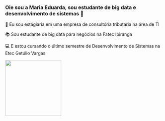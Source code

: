 ### Oie sou a Maria Eduarda, sou estudante de big data e desenvolvimento de sistemas 👋

🚀 Eu sou estágiaria em uma empresa de consultória tributária na área de TI
 
📚 Sou estudante de big data para negócios na Fatec Ipiranga 
 
💻 E estou cursando o último semestre de Desenvolvimento de Sistemas na Etec Getúlio Vargas 

<div align="left">
  <a href="https://github.com/rafaballerini">
  <img height="180em" src="https://github-readme-stats.vercel.app/api?username=dudapichum&show_icons=true&theme=dracula&include_all_commits=true&count_private=true"/>
</div>


